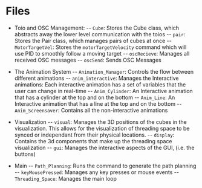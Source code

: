 # Files
- Toio and OSC Management:
-- `Cube`:  Stores the Cube class, which abstracts away the lower level communication with the toios
-- `pair`: Stores the Pair class, which manages pairs of cubes at once
-- `MotorTargetVel`: Stores the `motorTargetVelocity` command which will use PID to smoothly follow a moving target
-- `oscRecieve`: Manages all received OSC messages
-- `oscSend`: Sends OSC Messages

- The Animation System
-- `Animation_Manager`: Controls the flow between different animations
-- `anim_interactive`: Manages the Interactive animations: Each interactive animation has a set of variables that the user can change in real-time
-- `Anim_Cylinder`: An Interactive animation that has a cylinder at the top and on the bottom
-- `Anim_Line`:  An Interactive animation that has a line at the top and on the bottom
-- `Anim_Screensaver`:  Contains all the non-interactive animations

- Visualization
-- `visual`: Manages the 3D positions of the cubes in the visualization. This allows for the visualization of threading space to be synced or independant from their physical locations.
-- `display`: Contains the 3d components that make up the threading space visualization
-- `gui`: Manages the interactive aspects of the GUI, (i.e. the buttons)

- Main
-- `Path_Planning`: Runs the command to generate the path planning
-- `keyMousePressed`: Manages any key presses or mouse events
-- `Threading_Space`: Manages the main loop
